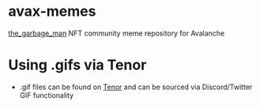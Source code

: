 # avax-memes
[the_garbage_man](https://twitter.com/the_garbage_man) NFT community meme repository for Avalanche


# Using .gifs via Tenor
- .gif files can be found on [Tenor](https://tenor.com/users/_the_garbage_man_) and can be sourced via Discord/Twitter GIF functionality

